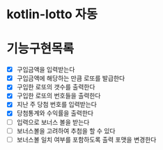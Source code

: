 # kotlin-lotto 자동

# 기능구현목록
- [X] 구입금액을 입력받는다
- [X] 구입금액에 해당하는 만큼 로또를 발급한다
- [X] 구입한 로또의 갯수를 출력한다
- [X] 구입한 로또의 번호들을 출력한다
- [X] 지난 주 당첨 번호를 입력받는다
- [X] 당첨통계와 수익률을 출력한다
- [ ] 입력으로 보너스 볼을 받는다
- [ ] 보너스볼을 고려하여 추첨을 할 수 있다
- [ ] 보너스볼 일치 여부를 포함하도록 출력 포맷을 변경한다